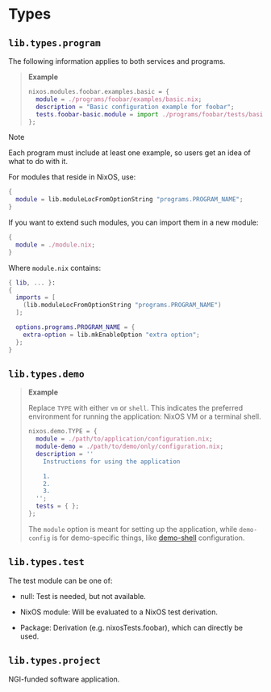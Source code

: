 # Types


## `lib.types.program`

The following information applies to both services and programs.

> **Example**
> ```nix
> nixos.modules.foobar.examples.basic = {
>   module = ./programs/foobar/examples/basic.nix;
>   description = "Basic configuration example for foobar";
>   tests.foobar-basic.module = import ./programs/foobar/tests/basic.nix args;
> };
> ```

> [!NOTE]
> Each program must include at least one example, so users get an idea of what to do with it.

For modules that reside in NixOS, use:

```nix
{
  module = lib.moduleLocFromOptionString "programs.PROGRAM_NAME";
}
```

If you want to extend such modules, you can import them in a new module:

```nix
{
  module = ./module.nix;
}
```

Where `module.nix` contains:

```nix
{ lib, ... }:
{
  imports = [
    (lib.moduleLocFromOptionString "programs.PROGRAM_NAME")
  ];

  options.programs.PROGRAM_NAME = {
    extra-option = lib.mkEnableOption "extra option";
  };
}
```

## `lib.types.demo`

> **Example**
>
> Replace `TYPE` with either `vm` or `shell`.
> This indicates the preferred environment for running the application: NixOS VM or a terminal shell.
>
> ```nix
> nixos.demo.TYPE = {
>   module = ./path/to/application/configuration.nix;
>   module-demo = ./path/to/demo/only/configuration.nix;
>   description = ''
>     Instructions for using the application
>
>     1.
>     2.
>     3.
>   '';
>   tests = { };
> };
> ```
>
> The `module` option is meant for setting up the application, while `demo-config` is for demo-specific things, like [demo-shell](./overview/demo/shell.nix) configuration.

## `lib.types.test`

The test module can be one of:

  - null:
    Test is needed, but not available.

  - NixOS module:
    Will be evaluated to a NixOS test derivation.

  - Package:
    Derivation (e.g. nixosTests.foobar), which can directly be used.

## `lib.types.project`

NGI-funded software application.


